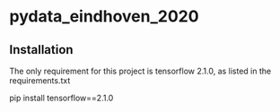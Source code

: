 # pydata_eindhoven_2020

## Installation
The only requirement for this project is tensorflow 2.1.0, as listed in the requirements.txt

pip install tensorflow==2.1.0
